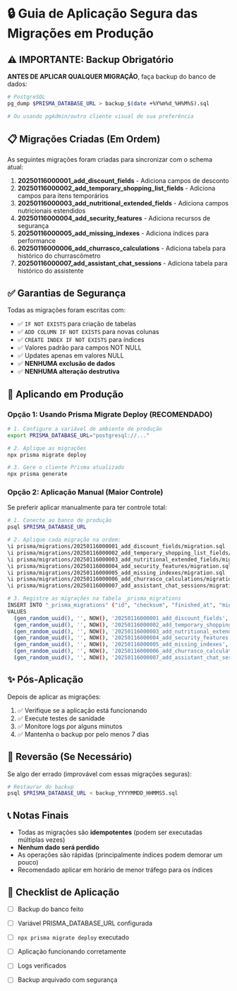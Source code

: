 # 🔒 Guia de Aplicação Segura das Migrações em Produção

## ⚠️ IMPORTANTE: Backup Obrigatório

**ANTES DE APLICAR QUALQUER MIGRAÇÃO**, faça backup do banco de dados:

```bash
# PostgreSQL
pg_dump $PRISMA_DATABASE_URL > backup_$(date +%Y%m%d_%H%M%S).sql

# Ou usando pgAdmin/outro cliente visual de sua preferência
```

## 📋 Migrações Criadas (Em Ordem)

As seguintes migrações foram criadas para sincronizar com o schema atual:

1. **20250116000001_add_discount_fields** - Adiciona campos de desconto
2. **20250116000002_add_temporary_shopping_list_fields** - Adiciona campos para itens temporários
3. **20250116000003_add_nutritional_extended_fields** - Adiciona campos nutricionais estendidos
4. **20250116000004_add_security_features** - Adiciona recursos de segurança
5. **20250116000005_add_missing_indexes** - Adiciona índices para performance
6. **20250116000006_add_churrasco_calculations** - Adiciona tabela para histórico do churrascômetro
7. **20250116000007_add_assistant_chat_sessions** - Adiciona tabela para histórico do assistente

## ✅ Garantias de Segurança

Todas as migrações foram escritas com:

- ✅ `IF NOT EXISTS` para criação de tabelas
- ✅ `ADD COLUMN IF NOT EXISTS` para novas colunas
- ✅ `CREATE INDEX IF NOT EXISTS` para índices
- ✅ Valores padrão para campos NOT NULL
- ✅ Updates apenas em valores NULL
- ✅ **NENHUMA exclusão de dados**
- ✅ **NENHUMA alteração destrutiva**

## 🚀 Aplicando em Produção

### Opção 1: Usando Prisma Migrate Deploy (RECOMENDADO)

```bash
# 1. Configure a variável de ambiente de produção
export PRISMA_DATABASE_URL="postgresql://..."

# 2. Aplique as migrações
npx prisma migrate deploy

# 3. Gere o cliente Prisma atualizado
npx prisma generate
```

### Opção 2: Aplicação Manual (Maior Controle)

Se preferir aplicar manualmente para ter controle total:

```bash
# 1. Conecte ao banco de produção
psql $PRISMA_DATABASE_URL

# 2. Aplique cada migração na ordem:
\i prisma/migrations/20250116000001_add_discount_fields/migration.sql
\i prisma/migrations/20250116000002_add_temporary_shopping_list_fields/migration.sql
\i prisma/migrations/20250116000003_add_nutritional_extended_fields/migration.sql
\i prisma/migrations/20250116000004_add_security_features/migration.sql
\i prisma/migrations/20250116000005_add_missing_indexes/migration.sql
\i prisma/migrations/20250116000006_add_churrasco_calculations/migration.sql
\i prisma/migrations/20250116000007_add_assistant_chat_sessions/migration.sql

# 3. Registre as migrações na tabela _prisma_migrations
INSERT INTO "_prisma_migrations" ("id", "checksum", "finished_at", "migration_name", "logs", "rolled_back_at", "started_at", "applied_steps_count")
VALUES 
  (gen_random_uuid(), '', NOW(), '20250116000001_add_discount_fields', NULL, NULL, NOW(), 1),
  (gen_random_uuid(), '', NOW(), '20250116000002_add_temporary_shopping_list_fields', NULL, NULL, NOW(), 1),
  (gen_random_uuid(), '', NOW(), '20250116000003_add_nutritional_extended_fields', NULL, NULL, NOW(), 1),
  (gen_random_uuid(), '', NOW(), '20250116000004_add_security_features', NULL, NULL, NOW(), 1),
  (gen_random_uuid(), '', NOW(), '20250116000005_add_missing_indexes', NULL, NULL, NOW(), 1),
  (gen_random_uuid(), '', NOW(), '20250116000006_add_churrasco_calculations', NULL, NULL, NOW(), 1),
  (gen_random_uuid(), '', NOW(), '20250116000007_add_assistant_chat_sessions', NULL, NULL, NOW(), 1);
```

## ✨ Pós-Aplicação

Depois de aplicar as migrações:

1. ✅ Verifique se a aplicação está funcionando
2. ✅ Execute testes de sanidade
3. ✅ Monitore logs por alguns minutos
4. ✅ Mantenha o backup por pelo menos 7 dias

## 🔄 Reversão (Se Necessário)

Se algo der errado (improvável com essas migrações seguras):

```bash
# Restaurar do backup
psql $PRISMA_DATABASE_URL < backup_YYYYMMDD_HHMMSS.sql
```

## 📞 Notas Finais

- Todas as migrações são **idempotentes** (podem ser executadas múltiplas vezes)
- **Nenhum dado será perdido**
- As operações são rápidas (principalmente índices podem demorar um pouco)
- Recomendado aplicar em horário de menor tráfego para os índices

## 🎯 Checklist de Aplicação

- [ ] Backup do banco feito
- [ ] Variável PRISMA_DATABASE_URL configurada
- [ ] `npx prisma migrate deploy` executado
- [ ] Aplicação funcionando corretamente
- [ ] Logs verificados
- [ ] Backup arquivado com segurança

